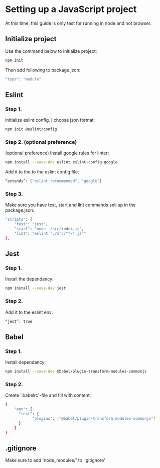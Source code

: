 # Setting up a JavaScript project

At this time, this guide is only test for running in node and not browser.

## Initialize project

Use the command below to initialize project:

```bash
npm init
```

Then add following to package.json:

```bash
"type": "module"
```

## Eslint

### Step 1.

Initialize eslint config, I choose json format:

```bash
npm init @eslint/config
```

### Step 2. (optional preference)

(optional preference) Install google rules for linter:

```bash
npm install --save-dev eslint eslint-config-google
```

Add it to the to the eslint config file:

```bash
“extends”: ["eslint:recommended", "google"]
```

### Step 3.

Make sure you have test, start and lint commands set-up in the package.json:

```bash
"scripts": {
	"test": "jest",
	"start": "node ./src/index.js",
	"lint": "eslint './src/**/*.js'"
},
```

## Jest

### Step 1.

Install the dependancy:

```bash
npm install --save-dev jest
```

### Step 2.

Add it to the eslint env:

```bash
“jest”: true
```

## Babel

### Step 1.

Install dependancy:

```bash
npm install --save-dev @babel/plugin-transform-modules-commonjs
```

### Step 2.

Create '.babelrc'-file and fill with content:

```bash
{
	"env": {
	  "test": {
			"plugins": ["@babel/plugin-transform-modules-commonjs"]
	  }
	}
}
```

## .gitignore

Make sure to add 'node_modules/' to '.gitignore'
